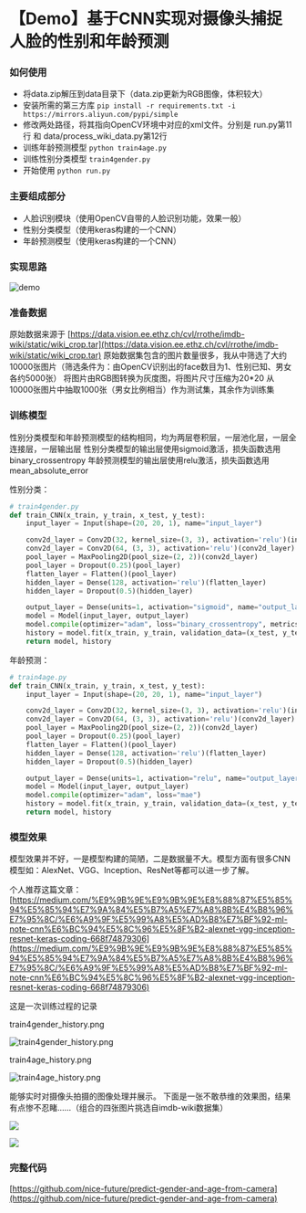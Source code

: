 # 【Demo】基于CNN实现对摄像头捕捉人脸的性别和年龄预测

### 如何使用

- 将data.zip解压到data目录下（data.zip更新为RGB图像，体积较大）
- 安装所需的第三方库 `pip install -r requirements.txt -i https://mirrors.aliyun.com/pypi/simple` 
- 修改两处路径，将其指向OpenCV环境中对应的xml文件。分别是 run.py第11行 和 data/process_wiki_data.py第12行
- 训练年龄预测模型 `python train4age.py`
- 训练性别分类模型 `train4gender.py`
- 开始使用 `python run.py`

### 主要组成部分

- 人脸识别模块（使用OpenCV自带的人脸识别功能，效果一般）
- 性别分类模型（使用keras构建的一个CNN）
- 年龄预测模型（使用keras构建的一个CNN）

### 实现思路

![demo](https://img.hxhen.com/20200414231955.png)

### 准备数据

原始数据来源于 [https://data.vision.ee.ethz.ch/cvl/rrothe/imdb-wiki/static/wiki_crop.tar](https://data.vision.ee.ethz.ch/cvl/rrothe/imdb-wiki/static/wiki_crop.tar)
原始数据集包含的图片数量很多，我从中筛选了大约10000张图片（筛选条件为：由OpenCV识别出的face数目为1、性别已知、男女各约5000张）
将图片由RGB图转换为灰度图，将图片尺寸压缩为20*20
从10000张图片中抽取1000张（男女比例相当）作为测试集，其余作为训练集

### 训练模型

性别分类模型和年龄预测模型的结构相同，均为两层卷积层，一层池化层，一层全连接层，一层输出层
性别分类模型的输出层使用sigmoid激活，损失函数选用binary_crossentropy
年龄预测模型的输出层使用relu激活，损失函数选用mean_absolute_error

性别分类：
```python
# train4gender.py
def train_CNN(x_train, y_train, x_test, y_test):
    input_layer = Input(shape=(20, 20, 1), name="input_layer")

    conv2d_layer = Conv2D(32, kernel_size=(3, 3), activation='relu')(input_layer)
    conv2d_layer = Conv2D(64, (3, 3), activation='relu')(conv2d_layer)
    pool_layer = MaxPooling2D(pool_size=(2, 2))(conv2d_layer)
    pool_layer = Dropout(0.25)(pool_layer)
    flatten_layer = Flatten()(pool_layer)
    hidden_layer = Dense(128, activation='relu')(flatten_layer)
    hidden_layer = Dropout(0.5)(hidden_layer)

    output_layer = Dense(units=1, activation="sigmoid", name="output_layer")(hidden_layer)
    model = Model(input_layer, output_layer)
    model.compile(optimizer="adam", loss="binary_crossentropy", metrics=["accuracy"])
    history = model.fit(x_train, y_train, validation_data=(x_test, y_test), batch_size=batch_size, epochs=epochs, verbose=2)
    return model, history
```

年龄预测：
```python
# train4age.py
def train_CNN(x_train, y_train, x_test, y_test):
    input_layer = Input(shape=(20, 20, 1), name="input_layer")

    conv2d_layer = Conv2D(32, kernel_size=(3, 3), activation='relu')(input_layer)
    conv2d_layer = Conv2D(64, (3, 3), activation='relu')(conv2d_layer)
    pool_layer = MaxPooling2D(pool_size=(2, 2))(conv2d_layer)
    pool_layer = Dropout(0.25)(pool_layer)
    flatten_layer = Flatten()(pool_layer)
    hidden_layer = Dense(128, activation='relu')(flatten_layer)
    hidden_layer = Dropout(0.5)(hidden_layer)

    output_layer = Dense(units=1, activation="relu", name="output_layer")(hidden_layer)
    model = Model(input_layer, output_layer)
    model.compile(optimizer="adam", loss="mae")
    history = model.fit(x_train, y_train, validation_data=(x_test, y_test), batch_size=batch_size, epochs=epochs, verbose=2)
    return model, history
```

### 模型效果

模型效果并不好，一是模型构建的简陋，二是数据量不大。模型方面有很多CNN模型如：AlexNet、VGG、Inception、ResNet等都可以进一步了解。

个人推荐这篇文章：[https://medium.com/%E9%9B%9E%E9%9B%9E%E8%88%87%E5%85%94%E5%85%94%E7%9A%84%E5%B7%A5%E7%A8%8B%E4%B8%96%E7%95%8C/%E6%A9%9F%E5%99%A8%E5%AD%B8%E7%BF%92-ml-note-cnn%E6%BC%94%E5%8C%96%E5%8F%B2-alexnet-vgg-inception-resnet-keras-coding-668f74879306](https://medium.com/%E9%9B%9E%E9%9B%9E%E8%88%87%E5%85%94%E5%85%94%E7%9A%84%E5%B7%A5%E7%A8%8B%E4%B8%96%E7%95%8C/%E6%A9%9F%E5%99%A8%E5%AD%B8%E7%BF%92-ml-note-cnn%E6%BC%94%E5%8C%96%E5%8F%B2-alexnet-vgg-inception-resnet-keras-coding-668f74879306)

这是一次训练过程的记录

train4gender_history.png

![train4gender_history.png](https://img.hxhen.com/20200414234421.png)

train4age_history.png

![train4age_history.png](https://img.hxhen.com/20200414234451.png)

能够实时对摄像头拍摄的图像处理并展示。
下面是一张不敢恭维的效果图，结果有点惨不忍睹……（组合的四张图片挑选自imdb-wiki数据集）

![](https://img.hxhen.com/20200415150416.png)

![](https://img.hxhen.com/20200415150435.png)

### 完整代码 
[https://github.com/nice-future/predict-gender-and-age-from-camera](https://github.com/nice-future/predict-gender-and-age-from-camera)
